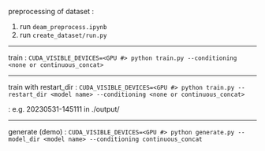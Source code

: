 preprocessing of dataset :
1. run ```deam_preprocess.ipynb```
2. run ```create_dataset/run.py```
   
---
train :
```CUDA_VISIBLE_DEVICES=<GPU #> python train.py --conditioning <none or continuous_concat>```

---
train with restart_dir :
```CUDA_VISIBLE_DEVICES=<GPU #> python train.py --restart_dir <model name> --conditioning <none or continuous_concat>```

<model name> : e.g. 20230531-145111 in ./output/

---
generate (demo) :
```CUDA_VISIBLE_DEVICES=<GPU #> python generate.py --model_dir <model name> --conditioning continuous_concat```
